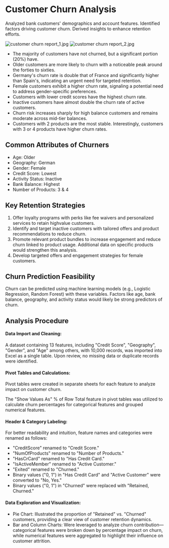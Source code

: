 # Customer Churn Analysis
Analyzed bank customers' demographics and account features. Identified factors driving customer churn. Derived insights to enhance retention efforts.

![customer churn report_1.jpg](https://github.com/jakejosh6751/Customer-Retention-Analysis/blob/main/customer%20churn%20report_1.jpg)
![customer churn report_2.jpg](https://github.com/jakejosh6751/Customer-Retention-Analysis/blob/main/customer%20churn%20report_2.jpg)

- The majority of customers have not churned, but a significant portion (20%) have.
- Older customers are more likely to churn with a noticeable peak around the forties to sixties.
- Germany's churn rate is double that of France and significantly higher than Spain's, indicating an urgent need for targeted retention.
- Female customers exhibit a higher churn rate, signaling a potential need to address gender-specific preferences.
- Customers with lower credit scores have the highest churn rate.
- Inactive customers have almost double the churn rate of active customers.
- Churn risk increases sharply for high balance customers and remains moderate across mid-tier balances.
- Customers with 2 products are the most stable. Interestingly, customers with 3 or 4 products have higher churn rates.

## Common Attributes of Churners
- Age: Older
- Geography: German
- Gender: Female
- Credit Score: Lowest
- Activity Status: Inactive
- Bank Balance: Highest
- Number of Products: 3 & 4

## Key Retention Strategies
1. Offer loyalty programs with perks like fee waivers and personalized services to retain highvalue customers.
2. Identify and target inactive customers with tailored offers and product recommendations to reduce churn.
3. Promote relevant product bundles to increase engagement and reduce churn linked to product usage. Additional data on specific products would strengthen this analysis.
4. Develop targeted offers and engagement strategies for female customers.

## Churn Prediction Feasibility
Churn can be predicted using machine learning models (e.g., Logistic Regression, Random Forest) with these variables. Factors like age, bank balance, geography, and activity status would likely be strong predictors of churn.

## Analysis Procedure

#### Data Import and Cleaning:
A dataset containing 13 features, including "Credit Score", "Geography", "Gender", and "Age" among others, with 10,000 records, was imported into Excel as a single table. Upon review, no missing data or duplicate records were identified.

#### Pivot Tables and Calculations:
Pivot tables were created in separate sheets for each feature to analyze impact on customer churn.

The "Show Values As" % of Row Total feature in pivot tables was utilized to calculate churn percentages for categorical features and grouped numerical features.

#### Header & Category Labeling:
For better readability and intuition, feature names and categories were renamed as follows:

- "CreditScore" renamed to "Credit Score."
- "NumOfProducts" renamed to "Number of Products."
- "HasCrCard" renamed to "Has Credit Card."
- "IsActiveMember" renamed to "Active Customer."
- "Exited" renamed to "Churned."
- Binary values ("0, 1") in "Has Credit Card" and "Active Customer" were converted to "No, Yes."
- Binary values ("0, 1") in "Churned" were replaced with "Retained, Churned."

#### Data Exploration and Visualization:
- Pie Chart: Illustrated the proportion of "Retained" vs. "Churned" customers, providing a clear view of customer retention dynamics.
- Bar and Column Charts: Were leveraged to analyze churn contribution—categorical features were broken down by percentage impact on churn, while numerical features were aggregated to highlight their influence on customer attrition.
